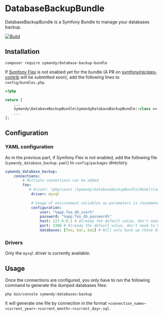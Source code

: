 # DatabaseBackupBundle

DatabaseBackupBundle is a Symfony Bundle to manage your databases backup.  

[![Build](https://github.com/Symandy/DatabaseBackupBundle/actions/workflows/build.yml/badge.svg?branch=main)](https://github.com/Symandy/DatabaseBackupBundle/actions/workflows/build.yml)

## Installation

```shell
composer require symandy/database-backup-bundle
```

If [Symfony Flex](https://github.com/symfony/flex) is not enabled yet for the bundle (A PR on 
[symfony/recipes-contrib](https://github.com/symfony/recipes-contrib) will be submitted soon), add the following lines
to `config/bundles.php`.

```php 
<?php

return [
    ...
    Symandy\DatabaseBackupBundle\SymandyDatabaseBackupBundle::class => ['all' => true],
    ...
];
```

## Configuration

### YAML configuration
As in the previous part, if Symfony Flex is not enabled, add the following file (`symandy_database_backup.yaml`) 
to `config/packages` directory.

```yaml
symandy_database_backup:
    connections:
        # Multiple connections can be added
        foo:
           # driver: !php/const \Symandy\DatabaseBackupBundle\Model\ConnectionDriver::MySQL
            driver: mysql
            
            # Usage of environment variables as parameters is recommended for connections configuration
            configuration:
                user: "%app.foo_db_user%"
                password: "%app.foo_db_password%"
                host: 127.0.0.1 # Already the default value, don't need to be added
                port: 3306 # Already the default value, don't need to be added
                databases: [foo, bar, baz] # Will only back up these databases
```

### Drivers

Only the `mysql` driver is currently available.

## Usage
Once the connections are configured, you only have to run the following command to generate the dumped databases files:

```shell
php bin/console symandy:databases:backup
```

It will generate one file by connection in the format `<connection_name>-<current_year>-<current_month>-<current_day>.sql`.

